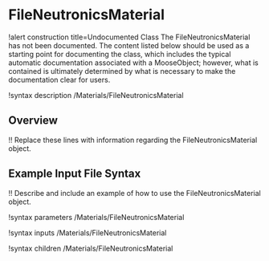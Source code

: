 # FileNeutronicsMaterial

!alert construction title=Undocumented Class
The FileNeutronicsMaterial has not been documented. The content listed below should be used as a starting point for
documenting the class, which includes the typical automatic documentation associated with a
MooseObject; however, what is contained is ultimately determined by what is necessary to make the
documentation clear for users.

!syntax description /Materials/FileNeutronicsMaterial

## Overview

!! Replace these lines with information regarding the FileNeutronicsMaterial object.

## Example Input File Syntax

!! Describe and include an example of how to use the FileNeutronicsMaterial object.

!syntax parameters /Materials/FileNeutronicsMaterial

!syntax inputs /Materials/FileNeutronicsMaterial

!syntax children /Materials/FileNeutronicsMaterial
